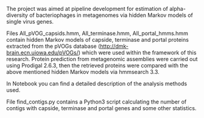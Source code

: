 The project was aimed at pipeline development for estimation of alpha-diversity of bacteriophages in metagenomes via hidden Markov models of single virus genes. 

Files All_pVOG_capsids.hmm, All_terminase.hmm, All_portal_hmms.hmm contain hidden Markov models of capside, terminase and portal proteins extracted from the pVOGs database (http://dmk-brain.ecn.uiowa.edu/pVOGs/) which were used within the framework of this research. Protein prediction from metagenomic assemblies were carried out using Prodigal 2.6.3, then the retrieved proteins were compared with the above mentioned hidden Markov models via hmmsearch 3.3. 

In Notebook you can find a detailed description of the analysis methods used.

File find_contigs.py contains a Python3 script calculating the number of contigs with capside, terminase and portal genes and some other statistics. 
